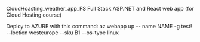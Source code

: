 CloudHoasting_weather_app_FS
Full Stack ASP.NET and React web app (for Cloud Hosting course)

Deploy to AZURE with this command:
az webapp up -- name NAME -g test! --loction westeurope --sku B1 --os-type linux
